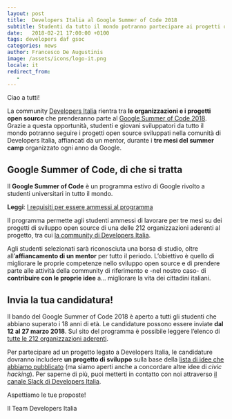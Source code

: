 ```yaml
---
layout: post
title:  Developers Italia al Google Summer of Code 2018
subtitle: Studenti da tutto il mondo potranno partecipare ai progetti open source di Developers Italia. Scopri come partecipare
date:   2018-02-21 17:00:00 +0100
tags: developers daf gsoc
categories: news
author: Francesco De Augustinis
image: /assets/icons/logo-it.png
locale: it
redirect_from:
   -
---
```


Ciao a tutti!

La community [Developers Italia](https://developers.italia.it/) rientra tra **le organizzazioni e i progetti open source** che prenderanno parte al [Google Summer of Code 2018](https://summerofcode.withgoogle.com/). Grazie a questa opportunità, studenti e giovani sviluppatori da tutto il mondo potranno seguire i progetti open source sviluppati nella comunità di Developers Italia, affiancati da un mentor, durante i **tre mesi del summer camp** organizzato ogni anno da Google.

## Google Summer of Code, di che si tratta

Il **Google Summer of Code** è un programma estivo di Google rivolto a studenti universitari in tutto il mondo.

**Leggi**: [I requisiti per essere ammessi al programma](https://summerofcode.withgoogle.com/terms/student)

Il programma permette agli studenti ammessi di lavorare per tre mesi su dei progetti di sviluppo open source di una delle 212 organizzazioni aderenti al progetto, tra cui [la community di Developers Italia](https://summerofcode.withgoogle.com/organizations/6723597649838080/).

Agli studenti selezionati sarà riconosciuta una borsa di studio, oltre all’**affiancamento di un mentor** per tutto il periodo. L’obiettivo è quello di migliorare le proprie competenze nello sviluppo open source e di prendere parte alle attività della community di riferimento e -nel nostro caso- di **contribuire con le proprie idee** a... migliorare la vita dei cittadini italiani.

## Invia la tua candidatura!

Il bando del Google Summer of Code 2018 è aperto a tutti gli studenti che abbiano superato i 18 anni di età. Le candidature possono essere inviate **dal 12 al 27 marzo 2018**. Sul sito del programma è possibile leggere l’elenco di [tutte le 212 organizzazioni aderenti](https://summerofcode.withgoogle.com/organizations/).

Per partecipare ad un progetto legato a Developers Italia, le candidature dovranno includere **un progetto di sviluppo** sulla base della [lista di idee che abbiamo pubblicato](https://developers.italia.it/en/gsoc-ideas/) (ma siamo aperti anche a concordare altre idee di *civic hacking*). Per saperne di più, puoi metterti in contatto con noi attraverso [il canale Slack di Developers Italia](https://slack.developers.italia.it/).

Aspettiamo le tue proposte!

Il Team Developers Italia
